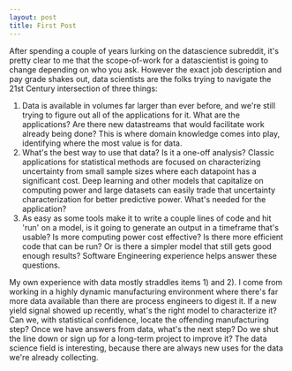 ```yaml
---
layout: post
title: First Post
---
```

After spending a couple of years lurking on the datascience subreddit, it's pretty clear to me that the scope-of-work for a datascientist is going to change depending on who you ask.  However the exact job description and pay grade shakes out, data scientists are the folks trying to navigate the 21st Century intersection of three things:

1) Data is available in volumes far larger than ever before, and we're still trying to figure out all of the applications for it.  What are the applications? Are there new datastreams that would facilitate work already being done?  This is where domain knowledge comes into play, identifying where the most value is for data.
2) What's the best way to use that data? Is it a one-off analysis? Classic applications for statistical methods are focused on characterizing uncertainty from small sample sizes where each datapoint has a significant cost.  Deep learning and other models that capitalize on computing power and large datasets can easily trade that uncertainty characterization for better predictive power. What's needed for the application? 
3) As easy as some tools make it to write a couple lines of code and hit 'run' on a model, is it going to generate an output in a timeframe that's usable?  Is more computing power cost effective? Is there more efficient code that can be run? Or is there a simpler model that still gets good enough results?  Software Engineering experience helps answer these questions.

My own experience with data mostly straddles items 1) and 2).  I come from working in a highly dynamic manufacturing environment where there's far more data available than there are process engineers to digest it.  If a new yield signal showed up recently, what's the right model to characterize it?  Can we, with statistical confidence, locate the offending manufacturing step? Once we have answers from data, what's the next step?  Do we shut the line down or sign up for a long-term project to improve it?  The data science field is interesting, because there are always new uses for the data we're already collecting.
